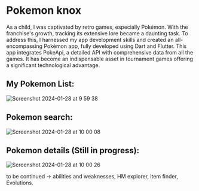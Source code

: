 # Pokemon knox

As a child, I was captivated by retro games, especially Pokémon. With the franchise's growth, tracking its extensive lore became a daunting task. To address this, I harnessed my app development skills and created an all-encompassing Pokémon app, fully developed using Dart and Flutter. This app integrates PokeApi, a detailed API with comprehensive data from all the games. It has become an indispensable asset in tournament games offering a significant technological advantage.



## My Pokemon List:

![Screenshot 2024-01-28 at 9 59 38](https://github.com/Idanmal8/Pokemon_Knox/assets/52850985/cf5c6e52-1e48-4b49-aee2-25fc68fac2b6)


## Pokemon search:


![Screenshot 2024-01-28 at 10 00 08](https://github.com/Idanmal8/Pokemon_Knox/assets/52850985/810cd948-5f96-4a73-bc7f-0ef55a8a8908)


## Pokemon details (Still in progress):

![Screenshot 2024-01-28 at 10 00 26](https://github.com/Idanmal8/Pokemon_Knox/assets/52850985/c4cc1fa3-258a-41a6-9bb1-52c2c56ffd6d)



to be continued -> abilities and weaknesses, HM explorer, item finder, Evolutions.


